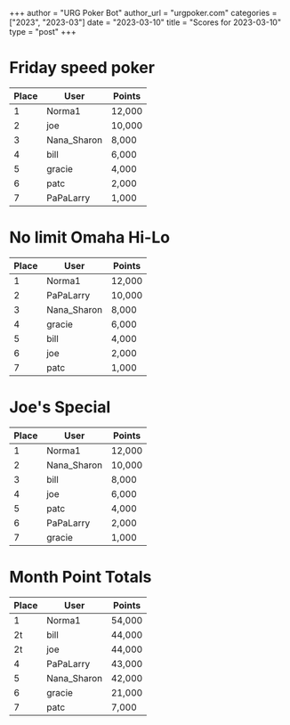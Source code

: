 +++
author = "URG Poker Bot"
author_url = "urgpoker.com"
categories = ["2023", "2023-03"]
date = "2023-03-10"
title = "Scores for 2023-03-10"
type = "post"
+++
# Friday speed poker

| Place | User | Points |
|-------|------|--------|
| 1 | Norma1 | 12,000 |
| 2 | joe | 10,000 |
| 3 | Nana_Sharon | 8,000 |
| 4 | bill | 6,000 |
| 5 | gracie | 4,000 |
| 6 | patc | 2,000 |
| 7 | PaPaLarry | 1,000 |

# No limit Omaha Hi-Lo

| Place | User | Points |
|-------|------|--------|
| 1 | Norma1 | 12,000 |
| 2 | PaPaLarry | 10,000 |
| 3 | Nana_Sharon | 8,000 |
| 4 | gracie | 6,000 |
| 5 | bill | 4,000 |
| 6 | joe | 2,000 |
| 7 | patc | 1,000 |

# Joe's Special

| Place | User | Points |
|-------|------|--------|
| 1 | Norma1 | 12,000 |
| 2 | Nana_Sharon | 10,000 |
| 3 | bill | 8,000 |
| 4 | joe | 6,000 |
| 5 | patc | 4,000 |
| 6 | PaPaLarry | 2,000 |
| 7 | gracie | 1,000 |

# Month Point Totals

| Place | User | Points |
|-------|------|--------|
| 1 | Norma1 | 54,000 |
| 2t | bill | 44,000 |
| 2t | joe | 44,000 |
| 4 | PaPaLarry | 43,000 |
| 5 | Nana_Sharon | 42,000 |
| 6 | gracie | 21,000 |
| 7 | patc | 7,000 |
